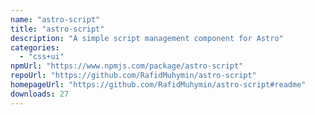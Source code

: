 ```yaml
---
name: "astro-script"
title: "astro-script"
description: "A simple script management component for Astro"
categories:
  - "css+ui"
npmUrl: "https://www.npmjs.com/package/astro-script"
repoUrl: "https://github.com/RafidMuhymin/astro-script"
homepageUrl: "https://github.com/RafidMuhymin/astro-script#readme"
downloads: 27
---
```

